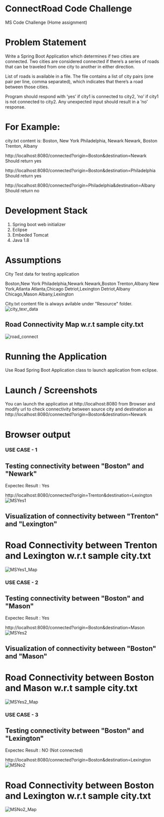 # ConnectRoad Code Challenge
MS Code Challenge (Home assignment)

# Problem Statement
Write a Spring Boot Application which determines if two cities are connected. Two cities are considered
connected if there’s a series of roads that can be traveled from one city to another in either direction.

List of roads is available in a file. The file contains a list of city pairs (one pair per line, comma separated), 
which indicates that there’s a road between those cities.

Program should respond with ‘yes’ if city1 is connected to city2, ’no’ if city1 is not connected to city2.
Any unexpected input should result in a ’no’ response.

# For Example:
city.txt content is:
Boston, New York
Philadelphia, Newark
Newark, Boston
Trenton, Albany


http://localhost:8080/connected?origin=Boston&destination=Newark
Should return yes

http://localhost:8080/connected?origin=Boston&destination=Philadelphia
Should return yes

http://localhost:8080/connected?origin=Philadelphia&destination=Albany
Should return no

# Development Stack
1. Spring boot web initializer 
2. Eclipse
3. Embeded Tomcat
4. Java 1.8

# Assumptions
City Test data for testing application

Boston,New York
Philadelphia,Newark
Newark,Boston
Trenton,Albany
New York,Atlanta
Atlanta,Chicago
Detriot,Lexington
Detriot,Albany
Chicago,Mason
Albany,Lexington	

City.txt content file is always avilable under "Resource" folder. 
![city_texr_data](https://user-images.githubusercontent.com/62044788/88000823-a5adee80-cacc-11ea-8ee0-c3c44dcfb1ba.JPG)


## Road Connectivity Map w.r.t sample city.txt
![road_connect](https://user-images.githubusercontent.com/62044788/88000812-9fb80d80-cacc-11ea-8826-b3a84b1f0ecf.JPG)


# Running the Application
Use Road Spring Boot Application class to launch application from eclipse.

# Launch / Screenshots
You can launch the application at http://localhost:8080 from Browser
and modify url to check connectivity between source city and destination as
http://localhost:8080/connected?origin=Boston&destination=Newark

# Browser output

### USE CASE - 1

## Testing connectivity between "Boston" and "Newark"
Expectec Result : Yes 

http://localhost:8080/connected?origin=Trenton&destination=Lexington
![MSYes1](https://user-images.githubusercontent.com/62044788/88000866-bb231880-cacc-11ea-970c-852355f023fa.JPG)

## Visualization of connectivity between "Trenton" and "Lexington"
# Road Connectivity between Trenton and Lexington w.r.t sample city.txt
![MSYes1_Map](https://user-images.githubusercontent.com/62044788/88000888-c413ea00-cacc-11ea-8025-5bd1a51b6c74.JPG)

### USE CASE - 2
## Testing connectivity between "Boston" and "Mason"
Expectec Result : Yes 

http://localhost:8080/connected?origin=Boston&destination=Mason
![MSYes2](https://user-images.githubusercontent.com/62044788/88000901-cbd38e80-cacc-11ea-9e94-b6bf790801aa.JPG)

## Visualization of connectivity between "Boston" and "Mason"
# Road Connectivity between Boston and Mason w.r.t sample city.txt
![MSYes2_Map](https://user-images.githubusercontent.com/62044788/88000911-d0984280-cacc-11ea-85c2-e5f1cc2ad150.JPG)


### USE CASE - 3
## Testing connectivity between "Boston" and "Lexington" 
Expectec Result : NO (Not connected) 


http://localhost:8080/connected?origin=Boston&destination=Lexington
![MSNo2](https://user-images.githubusercontent.com/62044788/88001119-5d430080-cacd-11ea-8f94-487e36d714ec.JPG)

# Road Connectivity between Boston and Lexington w.r.t sample city.txt
![MSNo2_Map](https://user-images.githubusercontent.com/62044788/88001124-6338e180-cacd-11ea-9932-2b449f9d492f.JPG)











  
  
  

